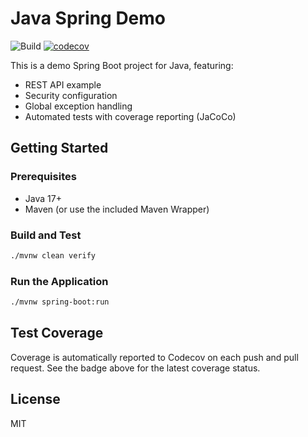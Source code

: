 # Java Spring Demo

![Build](https://github.com/s4180t/java-spring-demo/actions/workflows/ci.yml/badge.svg)
[![codecov](https://codecov.io/gh/s4180t/java-spring-demo/branch/main/graph/badge.svg)](https://codecov.io/gh/s4180t/java-spring-demo)

This is a demo Spring Boot project for Java, featuring:

- REST API example
- Security configuration
- Global exception handling
- Automated tests with coverage reporting (JaCoCo)

## Getting Started

### Prerequisites

- Java 17+
- Maven (or use the included Maven Wrapper)

### Build and Test

```sh
./mvnw clean verify
```

### Run the Application

```sh
./mvnw spring-boot:run
```

## Test Coverage

Coverage is automatically reported to Codecov on each push and pull request. See the badge above for the latest coverage status.

## License

MIT
